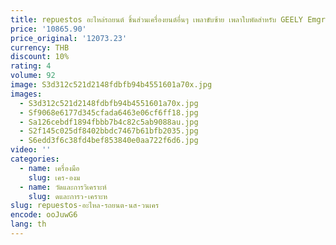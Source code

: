 ```yaml
---
title: repuestos อะไหล่รถยนต์ ชิ้นส่วนเครื่องยนต์อื่นๆ เพลาขับซ้าย เพลาใบพัดสําหรับ GEELY Emgrand EC8 GX7
price: '10865.90'
price_original: '12073.23'
currency: THB
discount: 10%
rating: 4
volume: 92
image: S3d312c521d2148fdbfb94b4551601a70x.jpg
images:
  - S3d312c521d2148fdbfb94b4551601a70x.jpg
  - Sf9068e6177d345cfada6463e06cf6ff18.jpg
  - Sa126cebdf1894fbbb7b4c82c5ab9088au.jpg
  - S2f145c025df8402bbdc7467b61bfb2035.jpg
  - S6edd3f6c38fd4bef853840e0aa722f6d6.jpg
video: ''
categories:
  - name: เครื่องมือ
    slug: เคร-องม
  - name: วัดและการวิเคราะห์
    slug: ดและการว-เคราะห
slug: repuestos-อะไหล-รถยนต-นส-วนเคร
encode: ooJuwG6
lang: th
---
```

  